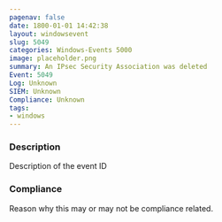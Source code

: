 ```yaml
---
pagenav: false
date: 1800-01-01 14:42:38
layout: windowsevent
slug: 5049
categories: Windows-Events 5000
image: placeholder.png
summary: An IPsec Security Association was deleted
Event: 5049
Log: Unknown
SIEM: Unknown
Compliance: Unknown
tags:
- windows
---
```


### Description

Description of the event ID

### Compliance

Reason why this may or may not be compliance related.
